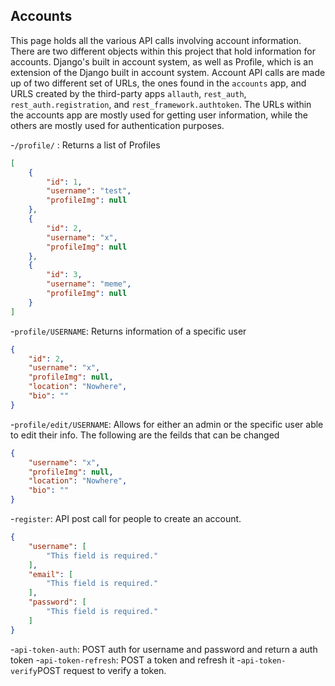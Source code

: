 ## Accounts
This page holds all the various API calls involving account information.
There are two different objects within this project that hold information for accounts.
Django's built in account system, as well as Profile, which is an extension of the Django
built in account system. Account API calls are made up of two different set of URLs, the ones found in the ```accounts``` app, and URLS created by the third-party apps ```allauth```, ```rest_auth```, ```rest_auth.registration```, and ```rest_framework.authtoken```. The URLs within the accounts app are mostly used for getting user information, while the others are mostly used for authentication purposes.

-```/profile/``` : Returns a list of Profiles
```json
[
    {
        "id": 1,
        "username": "test",
        "profileImg": null
    },
    {
        "id": 2,
        "username": "x",
        "profileImg": null
    },
    {
        "id": 3,
        "username": "meme",
        "profileImg": null
    }
]
```
-```profile/USERNAME```: Returns information of a specific user
```json
{
    "id": 2,
    "username": "x",
    "profileImg": null,
    "location": "Nowhere",
    "bio": ""
}
```
-```profile/edit/USERNAME```: Allows for either an admin or the specific user able to edit their info. The following are the feilds that can be changed
```json
{
    "username": "x",
    "profileImg": null,
    "location": "Nowhere",
    "bio": ""
}
```
-```register```: API post call for people to create an account.
```json
{
    "username": [
        "This field is required."
    ],
    "email": [
        "This field is required."
    ],
    "password": [
        "This field is required."
    ]
}
```
-```api-token-auth```: POST auth for username and password and return a auth token
-```api-token-refresh```: POST a token and refresh it
-```api-token-verify```POST request to verify a token. 
